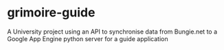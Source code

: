 # grimoire-guide
A University project using an API to synchronise data from Bungie.net to a Google App Engine python server for a guide application
